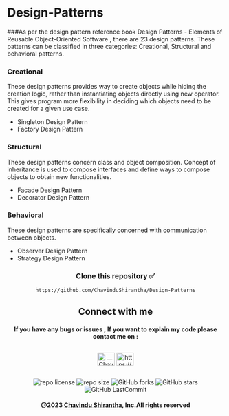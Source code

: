 # Design-Patterns

###As per the design pattern reference book Design Patterns - Elements of Reusable Object-Oriented Software , there are 23 design patterns. These patterns can be classified in three categories: Creational, Structural and behavioral patterns.

### Creational

These design patterns provides way to create objects while hiding the creation logic, rather than instantiating objects directly using new operator. This gives program more flexibility in deciding which objects need to be created for a given use case.

* Singleton Design Pattern
* Factory Design Pattern

### Structural

These design patterns concern class and object composition. Concept of inheritance is used to compose interfaces and define ways to compose objects to obtain new functionalities.

* Facade Design Pattern
* Decorator Design Pattern

### Behavioral

These design patterns are specifically concerned with communication between objects.

* Observer Design Pattern
* Strategy Design Pattern

<div align="center">

###   

### Clone this repository ✅

```md
https://github.com/ChavinduShirantha/Design-Patterns
```

## Connect with me

#### If you have any bugs or issues , If you want to explain my code please contact me on :

</div>

##

<p align="center">
<a href="https://twitter.com/Chavindu62"><img align="center" src="https://raw.githubusercontent.com/rahuldkjain/github-profile-readme-generator/master/src/images/icons/Social/twitter.svg" alt="__ChavinduShirantha__" height="30" width="40" /></a>
<a href="https://www.linkedin.com/in/chavindu-shirantha-b5b857264/" target="blank"><img align="center" src="https://raw.githubusercontent.com/rahuldkjain/github-profile-readme-generator/master/src/images/icons/Social/linked-in-alt.svg" alt="https://www.linkedin.com/public-profile/settings?trk=d_flagship3_profile_self_view_public_profile" height="30" width="40" /></a>
</p>

##

<div align="center">

![repo license](https://img.shields.io/github/license/ChavinduShirantha/Design-Patterns?&labelColor=black&color=3867d6&style=for-the-badge)
![repo size](https://img.shields.io/github/repo-size/ChavinduShirantha/Design-Patterns?label=Repo%20Size&style=for-the-badge&labelColor=black&color=20bf6b)
![GitHub forks](https://img.shields.io/github/forks/ChavinduShirantha/Design-Patterns?&labelColor=black&color=0fb9b1&style=for-the-badge)
![GitHub stars](https://img.shields.io/github/stars/ChavinduShirantha/Design-Patterns?&labelColor=black&color=f7b731&style=for-the-badge)
![GitHub LastCommit](https://img.shields.io/github/last-commit/ChavinduShirantha/Design-Patterns?logo=github&labelColor=black&color=d1d8e0&style=for-the-badge)
</div>

<div align="center">

#### @2023 [Chavindu Shirantha](https://github.com/ChavinduShirantha), Inc.All rights reserved

</div>

